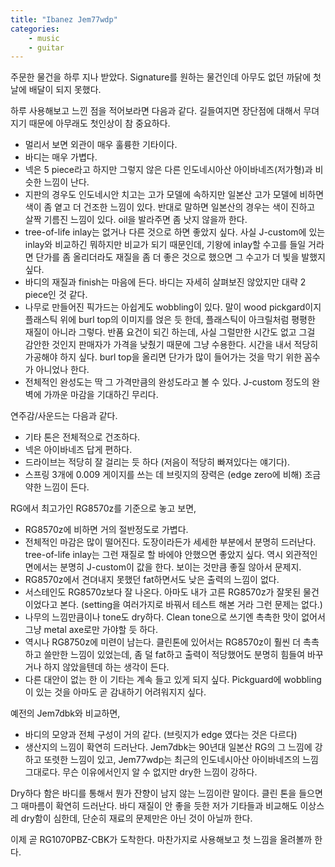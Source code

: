 ```yaml
---
title: "Ibanez Jem77wdp"
categories:
    - music
    - guitar
---
```


주문한 물건을 하루 지나 받았다. Signature를 원하는 물건인데 아무도 없던 까닭에 첫날에 배달이 되지 못했다. 

하루 사용해보고 느낀 점을 적어보라면 다음과 같다. 길들여지면 장단점에 대해서 무뎌지기 때문에 아무래도 첫인상이 참 중요하다. 

- 멀리서 보면 외관이 매우 훌륭한 기타이다.
- 바디는 매우 가볍다. 
- 넥은 5 piece라고 하지만 그렇지 않은 다른 인도네시아산 아이바네즈(저가형)과 비슷한 느낌이 난다.
- 지판의 경우도 인도네시안 치고는 고가 모델에 속하지만 일본산 고가 모델에 비하면 색이 좀 옅고 더 건조한 느낌이 있다. 반대로 말하면 일본산의 경우는 색이 진하고 살짝 기름진 느낌이 있다. oil을 발라주면 좀 낫지 않을까 한다. 
- tree-of-life inlay는 없거나 다른 것으로 하면 좋았지 싶다. 사실 J-custom에 있는 inlay와 비교하긴 뭐하지만 비교가 되기 때문인데, 기왕에 inlay할 수고를 들일 거라면 단가를 좀 올리더라도 재질을 좀 더 좋은 것으로 했으면 그 수고가 더 빛을 발했지 싶다. 
- 바디의 재질과 finish는 마음에 든다. 바디는 자세히 살펴보진 않았지만 대략 2 piece인 것 같다. 
- 나무로 만들어진 픽가드는 아쉽게도 wobbling이 있다. 말이 wood pickgard이지 플래스틱 위에 burl top의 이미지를 얹은 듯 한데, 플래스틱이 아크릴처럼 평평한 재질이 아니라 그렇다. 반품 요건이 되긴 하는데, 사실 그럴만한 시간도 없고 그걸 감안한 것인지 판매자가 가격을 낮췄기 때문에 그냥 수용한다. 시간을 내서 적당히 가공해야 하지 싶다. burl top을 올리면 단가가 많이 들어가는 것을 막기 위한 꼼수가 아니었나 한다. 
- 전체적인 완성도는 딱 그 가격만큼의 완성도라고 볼 수 있다. J-custom 정도의 완벽에 가까운 마감을 기대하긴 무리다. 

연주감/사운드는 다음과 같다.

- 기타 톤은 전체적으로 건조하다. 
- 넥은 아이바네즈 답게 편하다. 
- 드라이브는 적당히 잘 걸리는 듯 하다 (저음이 적당히 빠져있다는 얘기다).
- 스프링 3개에 0.009 게이지를 쓰는 데 브릿지의 장력은 (edge zero에 비해) 조금 약한 느낌이 든다. 

RG에서 최고가인 RG8570z를 기준으로 놓고 보면,

- RG8570z에 비하면 거의 절반정도로 가볍다. 
- 전체적인 마감은 많이 떨어진다. 도장이라든가 세세한 부분에서 분명히 드러난다. tree-of-life inlay는 그런 재질로 할 바에야 안했으면 좋았지 싶다. 역시 외관적인 면에서는 분명히 J-custom이 값을 한다. 보이는 것만큼 좋질 않아서 문제지. 
- RG8570z에서 견뎌내지 못했던 fat하면서도 낮은 출력의 느낌이 없다. 
- 서스테인도 RG8570z보다 잘 나온다. 아마도 내가 고른 RG8570z가 잘못된 물건이었다고 본다. (setting을 여러가지로 바꿔서 테스트 해본 거라 그런 문제는 없다.)
- 나무의 느낌만큼이나 tone도 dry하다. Clean tone으로 쓰기엔 촉촉한 맛이 없어서 그냥 metal axe로만 가야할 듯 하다.
- 역시나 RG8750z에 미련이 남는다. 클린톤에 있어서는 RG8570z이 훨씬 더 촉촉하고 쓸만한 느낌이 있었는데, 좀 덜 fat하고 출력이 적당했어도 분명히 힘들여 바꾸거나 하지 않았을텐데 하는 생각이 든다. 
- 다른 대안이 없는 한 이 기타는 계속 들고 있게 되지 싶다. Pickguard에 wobbling이 있는 것을 아마도 곧 감내하기 어려워지지 싶다. 

예전의 Jem7dbk와 비교하면,

- 바디의 모양과 전체 구성이 거의 같다. (브릿지가 edge 였다는 것은 다르다)
- 생산지의 느낌이 확연히 드러난다. Jem7dbk는 90년대 일본산 RG의 그 느낌에 강하고 또렷한 느낌이 있고, Jem77wdp는 최근의 인도네시아산 아이바네즈의 느낌 그대로다. 무슨 이유에서인지 알 수 없지만 dry한 느낌이 강하다.

Dry하다 함은 바디를 통해서 뭔가 잔향이 남지 않는 느낌이란 말이다. 클린 톤을 들으면 그 매마름이 확연히 드러난다. 바디 재질이 안 좋을 듯한 저가 기타들과 비교해도 이상스레 dry함이 심한데, 단순히 재료의 문제만은 아닌 것이 아닐까 한다. 

이제 곧 RG1070PBZ-CBK가 도착한다. 마찬가지로 사용해보고 첫 느낌을 올려볼까 한다. 



